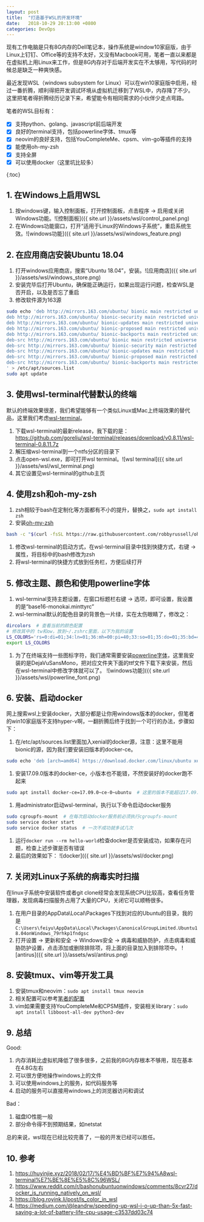 ```yaml
---
layout: post
title:  "打造基于WSL的开发环境"
date:   2018-10-29 20:13:00 +0800
categories: DevOps
---
```

现有工作电脑是只有8G内存的Dell笔记本，操作系统是window10家庭版，由于Linux上钉钉、Office等的支持不太好，又没有Macbook可用，笔者一直以来都是在虚拟机上用Linux来工作，但是8G内存对于后端开发实在不太够用，写代码的时候总是缺乏一种爽快感。

最近发现WSL（windows subsystem for Linux）可以在win10家庭版中启用，经过一番折腾，顺利得把开发调试环境从虚拟机迁移到了WSL中，内存降了不少。这里把笔者得折腾经历记录下来，希望能令有相同需求的小伙伴少走点弯路。

笔者的WSL目标有：

- [x] 支持python、golang、javascript前后端开发
- [x] 良好的terminal支持，包括powerline字体、tmux等
- [x] neovim的良好支持，包括YouCompleteMe、cpsm、vim-go等插件的支持
- [x] 能使用oh-my-zsh
- [x] 支持全屏
- [x] 可以使用docker（这里坑比较多）

{:toc}

## 1. 在Windows上启用WSL

1. 按windows键，输入控制面板，打开控制面板，点击程序 -> 启用或关闭Windows功能。![控制面板]({{ site.url }}/assets/wsl/control_panel.png)
1. 在Windows功能窗口，打开“适用于Linux的Windows子系统”，重启系统生效。![windows功能]({{ site.url }}/assets/wsl/windows_feature.png)

## 2. 在应用商店安装Ubuntu 18.04

1. 打开windows应用商店，搜索“Ubuntu 18.04”，安装。![应用商店]({{ site.url }}/assets/wsl/windows_store.png)
1. 安装完毕后打开Ubuntu，确保能正确运行，如果出现运行问题，检查WSL是否开启，以及是否忘了重启
1. 修改软件源为163源
```sh
sudo echo 'deb http://mirrors.163.com/ubuntu/ bionic main restricted universe multiverse
deb http://mirrors.163.com/ubuntu/ bionic-security main restricted universe multiverse
deb http://mirrors.163.com/ubuntu/ bionic-updates main restricted universe multiverse
deb http://mirrors.163.com/ubuntu/ bionic-proposed main restricted universe multiverse
deb http://mirrors.163.com/ubuntu/ bionic-backports main restricted universe multiverse
deb-src http://mirrors.163.com/ubuntu/ bionic main restricted universe multiverse
deb-src http://mirrors.163.com/ubuntu/ bionic-security main restricted universe multiverse
deb-src http://mirrors.163.com/ubuntu/ bionic-updates main restricted universe multiverse
deb-src http://mirrors.163.com/ubuntu/ bionic-proposed main restricted universe multiverse
deb-src http://mirrors.163.com/ubuntu/ bionic-backports main restricted universe multiverse
' > /etc/apt/sources.list
sudo apt update
```

## 3. 使用wsl-terminal代替默认的终端

默认的终端效果很差，我们希望能够有一个类似Linux或Mac上终端效果的替代品，这里我们考虑[wsl-terminal](https://github.com/goreliu/wsl-terminal)。

1. 下载wsl-terminal的最新release，我下载的是：https://github.com/goreliu/wsl-terminal/releases/download/v0.8.11/wsl-terminal-0.8.11.7z
1. 解压缩wsl-terminal到一个ntfs分区的目录下
1. 点击open-wsl.exe，即可打开wsl terminal。![wsl terminal]({{ site.url }}/assets/wsl/wsl_terminal.png)
1. 其它设置见wsl-terminal的github主页

## 4. 使用zsh和oh-my-zsh

1. zsh相较于bash在定制化等方面都有不小的提升，替换之，`sudo apt install zsh`
1. 安装[oh-my-zsh](https://github.com/robbyrussell/oh-my-zsh)
```sh
bash -c "$(curl -fsSL https://raw.githubusercontent.com/robbyrussell/oh-my-zsh/master/tools/install.sh)"
```
1. 修改wsl-terminal的启动方式，在wsl-terminal目录中找到快捷方式，右键 -> 属性，将目标中的bash修改为zsh
1. 将wsl-terminal的快捷方式放到任务栏，方便后续打开

## 5. 修改主题、颜色和使用powerline字体

1. wsl-terminal支持主题设置，在窗口标题栏右键 -> 选项，即可设置，我设置的是“base16-monokai.minttyrc”
1. wsl-terminal默认的配色目录的背景色一片绿，实在太伤眼睛了，修改之：
```sh
dircolors  # 查看当前的颜色配置
# 修改其中的 tw和ow，放到~/.zshrc里面，以下为我的设置
LS_COLORS='rs=0:di=01;34:ln=01;36:mh=00:pi=40;33:so=01;35:do=01;35:bd=40;33;01:cd=40;33;01:or=40;31;01:mi=00:su=37;41:sg=30;43:ca=30;41:tw=01;34:ow=01;34:st=37;44:ex=01;32:*.tar=01;31:*.tgz=01;31:*.arc=01;31:*.arj=01;31:*.taz=01;31:*.lha=01;31:*.lz4=01;31:*.lzh=01;31:*.lzma=01;31:*.tlz=01;31:*.txz=01;31:*.tzo=01;31:*.t7z=01;31:*.zip=01;31:*.z=01;31:*.Z=01;31:*.dz=01;31:*.gz=01;31:*.lrz=01;31:*.lz=01;31:*.lzo=01;31:*.xz=01;31:*.zst=01;31:*.tzst=01;31:*.bz2=01;31:*.bz=01;31:*.tbz=01;31:*.tbz2=01;31:*.tz=01;31:*.deb=01;31:*.rpm=01;31:*.jar=01;31:*.war=01;31:*.ear=01;31:*.sar=01;31:*.rar=01;31:*.alz=01;31:*.ace=01;31:*.zoo=01;31:*.cpio=01;31:*.7z=01;31:*.rz=01;31:*.cab=01;31:*.wim=01;31:*.swm=01;31:*.dwm=01;31:*.esd=01;31:*.jpg=01;35:*.jpeg=01;35:*.mjpg=01;35:*.mjpeg=01;35:*.gif=01;35:*.bmp=01;35:*.pbm=01;35:*.pgm=01;35:*.ppm=01;35:*.tga=01;35:*.xbm=01;35:*.xpm=01;35:*.tif=01;35:*.tiff=01;35:*.png=01;35:*.svg=01;35:*.svgz=01;35:*.mng=01;35:*.pcx=01;35:*.mov=01;35:*.mpg=01;35:*.mpeg=01;35:*.m2v=01;35:*.mkv=01;35:*.webm=01;35:*.ogm=01;35:*.mp4=01;35:*.m4v=01;35:*.mp4v=01;35:*.vob=01;35:*.qt=01;35:*.nuv=01;35:*.wmv=01;35:*.asf=01;35:*.rm=01;35:*.rmvb=01;35:*.flc=01;35:*.avi=01;35:*.fli=01;35:*.flv=01;35:*.gl=01;35:*.dl=01;35:*.xcf=01;35:*.xwd=01;35:*.yuv=01;35:*.cgm=01;35:*.emf=01;35:*.ogv=01;35:*.ogx=01;35:*.aac=00;36:*.au=00;36:*.flac=00;36:*.m4a=00;36:*.mid=00;36:*.midi=00;36:*.mka=00;36:*.mp3=00;36:*.mpc=00;36:*.ogg=00;36:*.ra=00;36:*.wav=00;36:*.oga=00;36:*.opus=00;36:*.spx=00;36:*.xspf=00;36:';
export LS_COLORS
```
1. 为了在终端支持一些图标字符，我们通常需要安装[powerline字体](https://github.com/powerline/fonts)，这里我安装的是DejaVuSansMono，把对应文件夹下面的ttf文件下载下来安装，然后在wsl-terminal中修改字体就可以了。 ![windows功能]({{ site.url }}/assets/wsl/powerline_font.png)

## 6. 安装、启动docker

网上搜索wsl上安装docker，大部分都是让你用windows版本的docker，但笔者的win10家庭版不支持hyper-v啊，一翻折腾后终于找到一个可行的办法，步骤如下：

1. 在/etc/apt/sources.list里面加入xenial的docker源，注意：这里不能用bionic的源，因为我们要安装旧版本的docker-ce。
```sh
sudo echo 'deb [arch=amd64] https://download.docker.com/linux/ubuntu xenial stable' >> /etc/apt/sources.list
```
1. 安装17.09.0版本的docker-ce，小版本也不能错，不然安装好的docker跑不起来
```sh
sudo apt install docker-ce=17.09.0~ce-0~ubuntu  # 这里的版本不能超过17.09.0
```
1. 用administrator启动wsl-terminal，执行以下命令启动docker服务
```sh
sudo cgroupfs-mount  # 在每次启动docker服务前必须执行cgroupfs-mount
sudo service docker start
sudo service docker status  # 一次不成功就多试几次
```
1. 运行`docker run --rm hello-world`检查docker是否安装成功，如果存在问题，检查上述步骤是否有错误
1. 最后的效果如下：
![docker]({{ site.url }}/assets/wsl/docker.png)

## 7. 关闭对Linux子系统的病毒实时扫描

在linux子系统中安装软件或者git clone经常会发现系统CPU比较高，查看任务管理器，发现病毒扫描服务占用了大量的CPU，关闭它可以顺畅很多。

1. 在用户目录的AppData\Local\Packages下找到对应的Ubuntu的目录，我的是`C:\Users\feiyu\AppData\Local\Packages\CanonicalGroupLimited.Ubuntu18.04onWindows_79rhkp1fndgsc`
1. 打开设置 -> 更新和安全 -> Windows安全 -> 病毒和威胁防护，点击病毒和威胁防护设置，点击添加或删除排除项，将上面的目录加入到排除项中。
![antirus]({{ site.url }}/assets/wsl/antirus.png)

## 8. 安装tmux、vim等开发工具

1. 安装tmux和neovim：`sudo apt install tmux neovim`
1. 相关配置可以参考[笔者的配置](https://github.com/feiyuw/vim.d/)
1. vim如果需要支持YouCompleteMe和CPSM插件，安装相关library：`sudo apt install libboost-all-dev python3-dev`

## 9. 总结

Good:

1. 内存消耗比虚拟机降低了很多很多，之前我的8G内存根本不够用，现在基本在4.8G左右
1. 可以很方便地操作windows上的文件
1. 可以使用windows上的服务，如代码服务等
1. 启动的服务可以直接用windows上的浏览器访问和调试

Bad：

1. 磁盘IO性能一般
1. 部分命令得不到预期结果，如netstat

总的来说，wsl现在已经比较完善了，一般的开发已经可以胜任。

## 10. 参考

1. https://huyinjie.xyz/2018/02/17/%E4%BD%BF%E7%94%A8wsl-terminal%E7%BE%8E%E5%8C%96WSL/
1. https://www.reddit.com/r/bashonubuntuonwindows/comments/8cvr27/docker_is_running_natively_on_wsl/
1. https://blog.royink.li/post/ls_color_in_wsl
1. https://medium.com/@leandrw/speeding-up-wsl-i-o-up-than-5x-fast-saving-a-lot-of-battery-life-cpu-usage-c3537dd03c74

